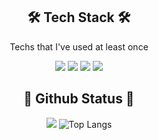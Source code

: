<div align=center>

 ## 🛠 Tech Stack 🛠
 
 Techs that I've used at least once
 
<img src="https://img.shields.io/badge/HTML-E34F26?style=flat-square&logo=HTML5&logoColor=white"/></a>
<img src="https://img.shields.io/badge/CSS-1572B6?style=flat-square&logo=CSS3&logoColor=white"/></a>
<img src="https://img.shields.io/badge/Python-3776AB?style=flat-square&logo=Python&logoColor=white"/></a>
<img src="https://img.shields.io/badge/Javascript-F7DF1E?style=flat-square&logo=javascript&logoColor=white"/></a>

## 🔧 Github Status 🔧
 
![](https://github-readme-stats.vercel.app/api?username=alpha77x&show_icons=true&theme=radical)
![Top Langs](https://github-readme-stats.vercel.app/api/top-langs/?username=isnak&layout=compact&theme=radical)
 </div>
